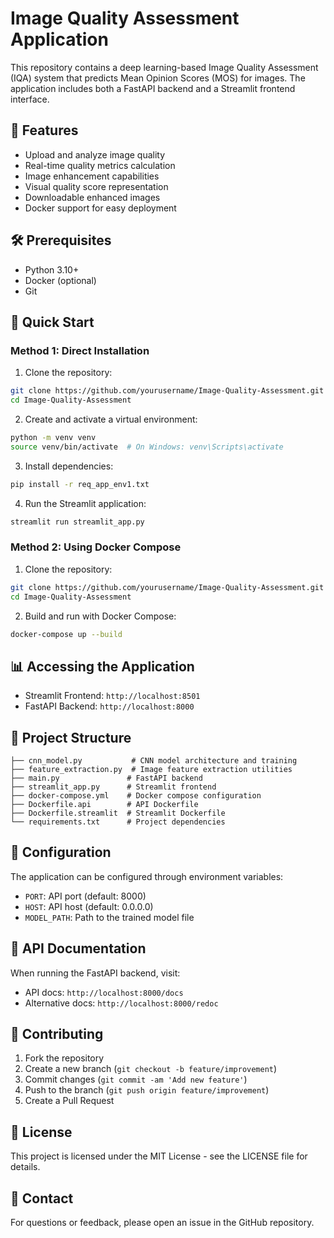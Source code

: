 # Image Quality Assessment Application

This repository contains a deep learning-based Image Quality Assessment (IQA) system that predicts Mean Opinion Scores (MOS) for images. The application includes both a FastAPI backend and a Streamlit frontend interface.

## 🌟 Features

- Upload and analyze image quality
- Real-time quality metrics calculation
- Image enhancement capabilities
- Visual quality score representation
- Downloadable enhanced images
- Docker support for easy deployment

## 🛠️ Prerequisites

- Python 3.10+
- Docker (optional)
- Git

## 🚀 Quick Start

### Method 1: Direct Installation

1. Clone the repository:
```bash
git clone https://github.com/yourusername/Image-Quality-Assessment.git
cd Image-Quality-Assessment
```

2. Create and activate a virtual environment:
```bash
python -m venv venv
source venv/bin/activate  # On Windows: venv\Scripts\activate
```

3. Install dependencies:
```bash
pip install -r req_app_env1.txt
```

4. Run the Streamlit application:
```bash
streamlit run streamlit_app.py
```

### Method 2: Using Docker Compose

1. Clone the repository:
```bash
git clone https://github.com/yourusername/Image-Quality-Assessment.git
cd Image-Quality-Assessment
```

2. Build and run with Docker Compose:
```bash
docker-compose up --build
```

## 📊 Accessing the Application

- Streamlit Frontend: `http://localhost:8501`
- FastAPI Backend: `http://localhost:8000`

## 📁 Project Structure

```
├── cnn_model.py           # CNN model architecture and training
├── feature_extraction.py  # Image feature extraction utilities
├── main.py               # FastAPI backend
├── streamlit_app.py      # Streamlit frontend
├── docker-compose.yml    # Docker compose configuration
├── Dockerfile.api        # API Dockerfile
├── Dockerfile.streamlit  # Streamlit Dockerfile
└── requirements.txt      # Project dependencies
```

## 🔧 Configuration

The application can be configured through environment variables:
- `PORT`: API port (default: 8000)
- `HOST`: API host (default: 0.0.0.0)
- `MODEL_PATH`: Path to the trained model file

## 📝 API Documentation

When running the FastAPI backend, visit:
- API docs: `http://localhost:8000/docs`
- Alternative docs: `http://localhost:8000/redoc`

## 🤝 Contributing

1. Fork the repository
2. Create a new branch (`git checkout -b feature/improvement`)
3. Commit changes (`git commit -am 'Add new feature'`)
4. Push to the branch (`git push origin feature/improvement`)
5. Create a Pull Request

## 📄 License

This project is licensed under the MIT License - see the LICENSE file for details.

## 📧 Contact

For questions or feedback, please open an issue in the GitHub repository.

